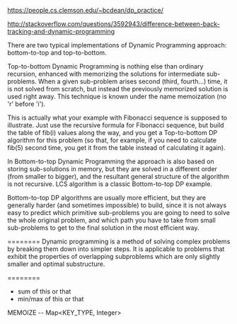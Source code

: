 https://people.cs.clemson.edu/~bcdean/dp_practice/

http://stackoverflow.com/questions/3592943/difference-between-back-tracking-and-dynamic-programming

There are two typical implementations of Dynamic Programming approach: bottom-to-top and top-to-bottom.

Top-to-bottom Dynamic Programming is nothing else than ordinary recursion, enhanced with memorizing the solutions for intermediate sub-problems. When a given sub-problem arises second (third, fourth...) time, it is not solved from scratch, but instead the previously memorized solution is used right away. This technique is known under the name memoization (no 'r' before 'i').

This is actually what your example with Fibonacci sequence is supposed to illustrate. Just use the recursive formula for Fibonacci sequence, but build the table of fib(i) values along the way, and you get a Top-to-bottom DP algorithm for this problem (so that, for example, if you need to calculate  fib(5) second time, you get it from the table instead of calculating it again).

In Bottom-to-top Dynamic Programming the approach is also based on storing sub-solutions in memory, but they are solved in a different order (from smaller to bigger), and the resultant general structure of the algorithm is not recursive. LCS algorithm is a classic Bottom-to-top DP example.

Bottom-to-top DP algorithms are usually more efficient, but they are generally harder (and sometimes impossible) to build, since it is not always easy to predict which primitive sub-problems you are going to need to solve the whole original problem, and which path you have to take from small sub-problems to get to the final solution in the most efficient way.

========
Dynamic programming is a method of solving complex problems by breaking them down into simpler steps. It is applicable to problems that exhibit the properties of overlapping subproblems which are only slightly smaller and optimal substructure.

========
- sum of this or that
- min/max of this or that

MEMOIZE -- Map<KEY_TYPE, Integer>